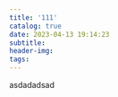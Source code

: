 ```yaml
---
title: '111'
catalog: true
date: 2023-04-13 19:14:23
subtitle:
header-img:
tags:
---
```


asdadadsad

